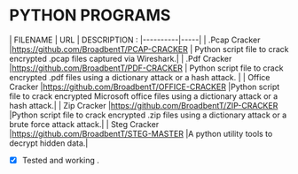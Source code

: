 # PYTHON PROGRAMS

| FILENAME | URL | DESCRIPTION :
|----------|-----|
| .Pcap Cracker |https://github.com/BroadbentT/PCAP-CRACKER | Python script file to crack encrypted .pcap files captured via Wireshark.|
| .Pdf Cracker  |https://github.com/BroadbentT/PDF-CRACKER | Python script file to crack encrypted .pdf files using a dictionary attack or a hash attack. |
| Office Cracker |https://github.com/BroadbentT/OFFICE-CRACKER |Python script file to crack encrypted Microsoft office files using a dictionary attack or a hash attack.|
| Zip Cracker |https://github.com/BroadbentT/ZIP-CRACKER |Python script file to crack encrypted .zip files using a dictionary attack or a brute force attack attack.|
| Steg Cracker |https://github.com/BroadbentT/STEG-MASTER |A python utility tools to decrypt hidden data.|

- [X] Tested and working .

